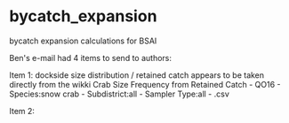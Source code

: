 # bycatch_expansion
bycatch expansion calculations for BSAI



Ben's e-mail had 4 items to send to authors:

Item 1: dockside size distribution / retained catch
appears to be taken directly from the wikki 
Crab Size Frequency from Retained Catch - QO16 - Species:snow crab - Subdistrict:all - Sampler Type:all - .csv

Item 2: 
